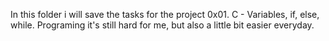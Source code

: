 
In this folder i will save the tasks for the project 0x01. C - Variables, if, else, while. Programing it's still hard for me, but also a little bit easier everyday. 

